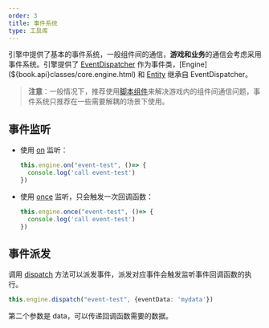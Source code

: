 ```yaml
---
order: 3
title: 事件系统
type: 工具库
---
```


引擎中提供了基本的事件系统，一般组件间的通信，**游戏和业务**的通信会考虑采用事件系统。引擎提供了 [EventDispatcher](${book.api}classes/core.eventdispatcher.html) 作为事件类，[Engine](${book.api}classes/core.engine.html) 和 [Entity](${book.api}classes/core.entity.html) 继承自 EventDispatcher。

> **注意**：一般情况下，推荐使用[脚本组件](${book.manual}component/script)来解决游戏内的组件间通信问题，事件系统只推荐在一些需要解耦的场景下使用。

## 事件监听

- 使用 [on](${book.api}classes/core.eventdispatcher.html#on) 监听：

  ```typescript
  this.engine.on("event-test", ()=> {
    console.log('call event-test')
  })
  ```

- 使用 [once](${book.api}classes/core.eventdispatcher.html#once) 监听，只会触发一次回调函数：

  ```typescript
  this.engine.once("event-test", ()=> {
    console.log('call event-test')
  })
  ```

## 事件派发

调用 [dispatch](${book.api}classes/core.eventdispatcher.html#dispatch) 方法可以派发事件，派发对应事件会触发监听事件回调函数的执行。

```typescript
this.engine.dispatch("event-test", {eventData: 'mydata'})
```

第二个参数是 data，可以传递回调函数需要的数据。